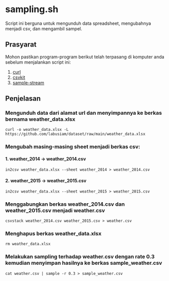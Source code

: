 # sampling.sh
Script ini berguna untuk mengunduh data spreadsheet, mengubahnya menjadi csv, dan mengambil sampel.

## Prasyarat
Mohon pastikan program-program berikut telah terpasang di komputer anda sebelum menjalankan script ini:
1. [curl](https://curl.se)
2. [csvkit](https://csvkit.rtfd.org)
3. [sample-stream](https://github.com/jeroenjanssens/sample)

## Penjelasan
### Mengunduh data dari alamat url dan menyimpannya ke berkas bernama weather_data.xlsx
```curl -o weather_data.xlsx -L https://github.com/labusiam/dataset/raw/main/weather_data.xlsx```

### Mengubah masing-masing sheet menjadi berkas csv:
#### 1. weather_2014 -> weather_2014.csv
```in2csv weather_data.xlsx --sheet weather_2014 > weather_2014.csv```
#### 2. weather_2015 -> weather_2015.csv
```in2csv weather_data.xlsx --sheet weather_2015 > weather_2015.csv```

### Menggabungkan berkas weather_2014.csv dan weather_2015.csv menjadi weather.csv
```csvstack weather_2014.csv weather_2015.csv > weather.csv```

### Menghapus berkas weather_data.xlsx
```rm weather_data.xlsx```

### Melakukan sampling terhadap weather.csv dengan rate 0.3 kemudian menyimpan hasilnya ke berkas sample_weather.csv
```cat weather.csv | sample -r 0.3 > sample_weather.csv```
